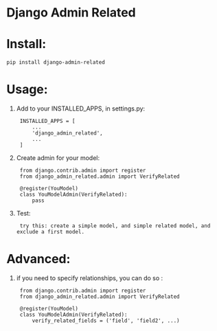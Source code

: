 Django Admin Related
====================

# Install:
    pip install django-admin-related

# Usage:

1. Add to your INSTALLED_APPS, in settings.py:

        INSTALLED_APPS = [  
            ...
            'django_admin_related',
            ...
        ]  

2. Create admin for your model:

        from django.contrib.admin import register
        from django_admin_related.admin import VerifyRelated

        @register(YouModel)
        class YouModelAdmin(VerifyRelated):
            pass

3. Test:

        try this: create a simple model, and simple related model, and exclude a first model.

# Advanced:

1. if you need to specify relationships, you can do so :

        from django.contrib.admin import register
        from django_admin_related.admin import VerifyRelated

        @register(YouModel)
        class YouModelAdmin(VerifyRelated):
            verify_related_fields = ('field', 'field2', ...)
